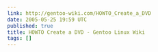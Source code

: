 ```yaml
---
link: http://gentoo-wiki.com/HOWTO_Create_a_DVD
date: 2005-05-25 19:59 UTC
published: true
title: HOWTO Create a DVD - Gentoo Linux Wiki
tags: []
---
```



